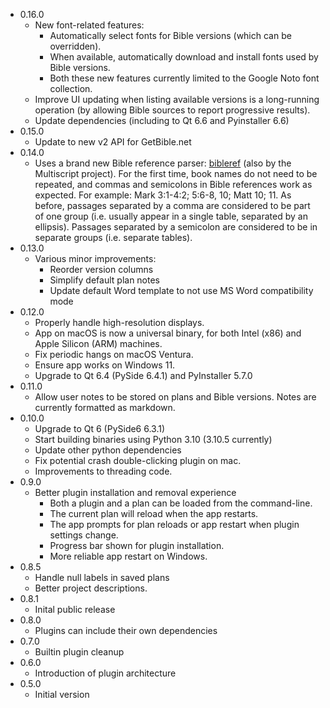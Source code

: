 - 0.16.0
  - New font-related features:
    - Automatically select fonts for Bible versions (which can be overridden).
    - When available, automatically download and install fonts used by Bible versions.
    - Both these new features currently limited to the Google Noto font collection.
  - Improve UI updating when listing available versions is a long-running operation (by allowing Bible sources
    to report progressive results).
  - Update dependencies (including to Qt 6.6 and Pyinstaller 6.6)
- 0.15.0
  - Update to new v2 API for GetBible.net
- 0.14.0
  - Uses a brand new Bible reference parser: [bibleref](https://pypi.org/project/bibleref/) (also by the
    Multiscript project). For the first time, book names do not need to be repeated, and commas and semicolons in
    Bible references work as expected. For example: Mark 3:1-4:2; 5:6-8, 10; Matt 10; 11. As before, passages
    separated by a comma are considered to be part of one group (i.e. usually appear in a single table, separated by an ellipsis). Passages separated by a semicolon are considered to be in separate groups (i.e. separate tables).
- 0.13.0
  - Various minor improvements:
    - Reorder version columns
    - Simplify default plan notes
    - Update default Word template to not use MS Word compatibility mode
- 0.12.0
  - Properly handle high-resolution displays.
  - App on macOS is now a universal binary, for both Intel (x86) and Apple Silicon (ARM) machines.
  - Fix periodic hangs on macOS Ventura.
  - Ensure app works on Windows 11.
  - Upgrade to Qt 6.4 (PySide 6.4.1) and PyInstaller 5.7.0
- 0.11.0
  - Allow user notes to be stored on plans and Bible versions. Notes are currently formatted as markdown.
- 0.10.0
  - Upgrade to Qt 6 (PySide6 6.3.1)
  - Start building binaries using Python 3.10 (3.10.5 currently)
  - Update other python dependencies
  - Fix potential crash double-clicking plugin on mac.
  - Improvements to threading code.
- 0.9.0
  - Better plugin installation and removal experience
    - Both a plugin and a plan can be loaded from the command-line.
    - The current plan will reload when the app restarts.
    - The app prompts for plan reloads or app restart when plugin settings change.
    - Progress bar shown for plugin installation.
    - More reliable app restart on Windows.
- 0.8.5
  - Handle null labels in saved plans
  - Better project descriptions.
- 0.8.1
  - Inital public release
- 0.8.0
  - Plugins can include their own dependencies
- 0.7.0
  - Builtin plugin cleanup
- 0.6.0
  - Introduction of plugin architecture
- 0.5.0
  - Initial version
